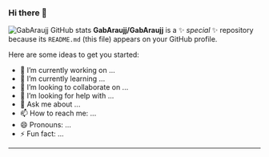 ### Hi there 👋

![GabAraujj GitHub stats](https://github-readme-stats.vercel.app/api?username=gabaraujj&theme=gotham&show_icons=true)
**GabAraujj/GabAraujj** is a ✨ _special_ ✨ repository because its `README.md` (this file) appears on your GitHub profile.

Here are some ideas to get you started:

- 🔭 I’m currently working on ...
- 🌱 I’m currently learning ...
- 👯 I’m looking to collaborate on ...
- 🤔 I’m looking for help with ...
- 💬 Ask me about ...
- 📫 How to reach me: ...
- 😄 Pronouns: ...
- ⚡ Fun fact: ...
<hr>

